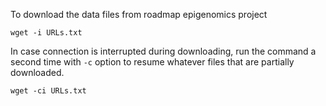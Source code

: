 To download the data files from roadmap epigenomics project

~~~Shell
wget -i URLs.txt
~~~

In case connection is interrupted during downloading, run the command a second time with `-c` option to resume whatever files that are partially downloaded.
 
~~~Shell
wget -ci URLs.txt
~~~

